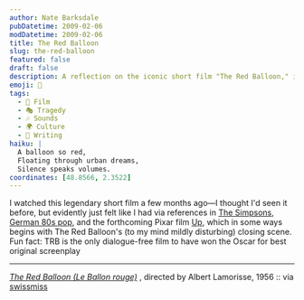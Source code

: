 ```yaml
---
author: Nate Barksdale
pubDatetime: 2009-02-06
modDatetime: 2009-02-06
title: The Red Balloon
slug: the-red-balloon
featured: false
draft: false
description: A reflection on the iconic short film "The Red Balloon," its themes, and cultural impact.
emoji: 🎈
tags:
  - 🎥 Film
  - 🎭 Tragedy
  - 🎶 Sounds
  - 🌍 Culture
  - 📝 Writing
haiku: |
  A balloon so red,  
  Floating through urban dreams,  
  Silence speaks volumes.
coordinates: [48.8566, 2.3522]
---
```


I watched this legendary short film a few months ago—I thought I'd seen it before, but evidently just felt like I had via references in [The Simpsons](http://en.wikipedia.org/wiki/The_Crepes_of_Wrath), [German 80s pop](http://www.youtube.com/watch?v=jQYQTFudrqc), and the forthcoming Pixar film [Up](http://web.archive.org/web/20120610235633/http://www.pixar.com:80/featurefilms/up/), which in some ways begins with The Red Balloon's (to my mind mildly disturbing) closing scene. Fun fact: TRB is the only dialogue-free film to have won the Oscar for best original screenplay

---

_[The Red Balloon (Le Ballon rouge)](https://www.google.com/search?q=%22The%20Red%20Balloon%20%28Le%20Ballon%20rouge%29%22%20video.google.com)_ , directed by Albert Lamorisse, 1956 :: via [swissmiss](http://web.archive.org/web/20241013095408/https://swissmiss.typepad.com/weblog/2009/01/the-red-balloon.html)
